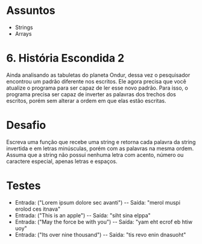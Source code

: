 # Assuntos
- Strings
- Arrays

# 6. História Escondida 2
Ainda analisando as tabuletas do planeta Ondur, dessa vez o pesquisador encontrou um padrão diferente nos escritos.
Ele agora precisa que você atualize o programa para ser capaz de ler esse novo padrão.
Para isso, o programa precisa ser capaz de inverter as palavras dos trechos dos escritos, porém sem alterar a ordem em que elas estão escritas.

# Desafio
Escreva uma função que recebe uma string e retorna cada palavra da string invertida e em letras minúsculas, porém com as palavras na mesma ordem.
Assuma que a string não possui nenhuma letra com acento, número ou caractere especial, apenas letras e espaços.

# Testes
- Entrada: ("Lorem ipsum dolore sec avanti")
-- Saída: "merol muspi erolod ces itnava"
- Entrada: ("This is an apple")
-- Saída: "siht sina elppa"
- Entrada: ("May the force be with you")
-- Saída: "yam eht ecrof eb htiw uoy"
- Entrada: ("Its over nine thousand")
-- Saída: "tis revo enin dnasuoht"